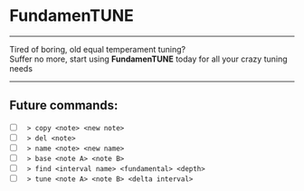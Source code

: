 # FundamenTUNE
- - -
Tired of boring, old equal temperament tuning?  
Suffer no more, start using **FundamenTUNE** today for all your crazy tuning needs
- - -

## Future commands:
- [ ] ` > copy <note> <new note>`
- [ ] ` > del <note>`
- [ ] ` > name <note> <new name>`
- [ ] ` > base <note A> <note B>`
- [ ] ` > find <interval name> <fundamental> <depth>`
- [ ] ` > tune <note A> <note B> <delta interval>`

